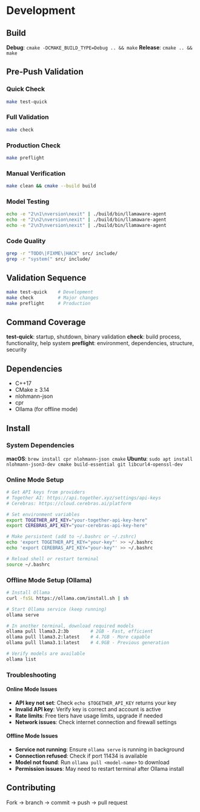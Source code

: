 # Development

## Build
**Debug**: `cmake -DCMAKE_BUILD_TYPE=Debug .. && make`
**Release**: `cmake .. && make`

## Pre-Push Validation

### Quick Check
```bash
make test-quick
```

### Full Validation
```bash
make check
```

### Production Check
```bash
make preflight
```

### Manual Verification
```bash
make clean && cmake --build build
```

### Model Testing
```bash
echo -e "2\n1\nversion\nexit" | ./build/bin/llamaware-agent
echo -e "2\n2\nversion\nexit" | ./build/bin/llamaware-agent
echo -e "2\n3\nversion\nexit" | ./build/bin/llamaware-agent
```

### Code Quality
```bash
grep -r "TODO\|FIXME\|HACK" src/ include/
grep -r "system(" src/ include/
```

## Validation Sequence

```bash
make test-quick    # Development
make check         # Major changes
make preflight     # Production
```

## Command Coverage

**test-quick**: startup, shutdown, binary validation
**check**: build process, functionality, help system
**preflight**: environment, dependencies, structure, security

## Dependencies
- C++17
- CMake ≥ 3.14
- nlohmann-json
- cpr
- Ollama (for offline mode)

## Install

### System Dependencies
**macOS**: `brew install cpr nlohmann-json cmake`
**Ubuntu**: `sudo apt install nlohmann-json3-dev cmake build-essential git libcurl4-openssl-dev`

### Online Mode Setup
```bash
# Get API keys from providers
# Together AI: https://api.together.xyz/settings/api-keys
# Cerebras: https://cloud.cerebras.ai/platform

# Set environment variables
export TOGETHER_API_KEY="your-together-api-key-here"
export CEREBRAS_API_KEY="your-cerebras-api-key-here"

# Make persistent (add to ~/.bashrc or ~/.zshrc)
echo 'export TOGETHER_API_KEY="your-key"' >> ~/.bashrc
echo 'export CEREBRAS_API_KEY="your-key"' >> ~/.bashrc

# Reload shell or restart terminal
source ~/.bashrc
```

### Offline Mode Setup (Ollama)
```bash
# Install Ollama
curl -fsSL https://ollama.com/install.sh | sh

# Start Ollama service (keep running)
ollama serve

# In another terminal, download required models
ollama pull llama3.2:3b        # 2GB - Fast, efficient
ollama pull llama3.2:latest    # 4.7GB - More capable
ollama pull llama3.1:latest    # 4.9GB - Previous generation

# Verify models are available
ollama list
```

### Troubleshooting

#### Online Mode Issues
- **API key not set**: Check `echo $TOGETHER_API_KEY` returns your key
- **Invalid API key**: Verify key is correct and account is active
- **Rate limits**: Free tiers have usage limits, upgrade if needed
- **Network issues**: Check internet connection and firewall settings

#### Offline Mode Issues  
- **Service not running**: Ensure `ollama serve` is running in background
- **Connection refused**: Check if port 11434 is available
- **Model not found**: Run `ollama pull <model-name>` to download
- **Permission issues**: May need to restart terminal after Ollama install

## Contributing
Fork → branch → commit → push → pull request